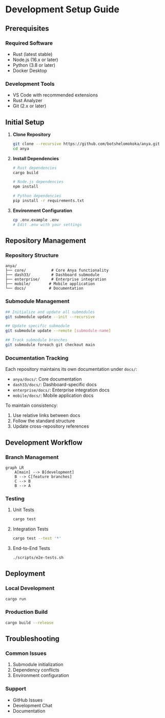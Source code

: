 <!-- markdownlint-disable MD013 line-length -->

# Development Setup Guide

## Prerequisites

### Required Software

- Rust (latest stable)
- Node.js (16.x or later)
- Python (3.8 or later)
- Docker Desktop

### Development Tools

- VS Code with recommended extensions
- Rust Analyzer
- Git (2.x or later)

## Initial Setup

1. **Clone Repository**

   ```bash
   git clone --recursive https://github.com/botshelomokoka/anya.git
   cd anya
   ```

2. **Install Dependencies**

   ```bash
   # Rust dependencies
   cargo build
   
   # Node.js dependencies
   npm install
   
   # Python dependencies
   pip install -r requirements.txt
   ```

3. **Environment Configuration**

   ```bash
   cp .env.example .env
   # Edit .env with your settings
   ```

## Repository Management

### Repository Structure
```
anya/
├── core/           # Core Anya functionality
├── dash33/         # Dashboard submodule
├── enterprise/     # Enterprise integration
├── mobile/        # Mobile application
└── docs/          # Documentation
```

### Submodule Management
```bash
## Initialize and update all submodules
git submodule update --init --recursive

## Update specific submodule
git submodule update --remote [submodule-name]

## Track submodule branches
git submodule foreach git checkout main
```

### Documentation Tracking
Each repository maintains its own documentation under `docs/`:
- `anya/docs/`: Core documentation
- `dash33/docs/`: Dashboard-specific docs
- `enterprise/docs/`: Enterprise integration docs
- `mobile/docs/`: Mobile application docs

To maintain consistency:
1. Use relative links between docs
2. Follow the standard structure
3. Update cross-repository references

## Development Workflow

### Branch Management

```mermaid
graph LR
    A[main] --> B[development]
    B --> C[feature branches]
    C --> B
    B --> A
```

### Testing

1. Unit Tests

   ```bash
   cargo test
   ```

2. Integration Tests

   ```bash
   cargo test --test '*'
   ```

3. End-to-End Tests

   ```bash
   ./scripts/e2e-tests.sh
   ```

## Deployment

### Local Development

```bash
cargo run
```

### Production Build

```bash
cargo build --release
```

## Troubleshooting

### Common Issues

1. Submodule initialization
2. Dependency conflicts
3. Environment configuration

### Support

- GitHub Issues
- Development Chat
- Documentation
